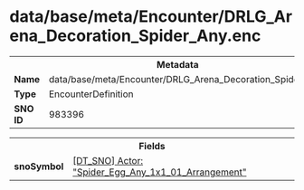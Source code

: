 <h1>data/base/meta/Encounter/DRLG_Arena_Decoration_Spider_Any.enc</h1><table><tr><th colspan="100%">Metadata</th></tr><tr><td><b>Name</b></td><td>data/base/meta/Encounter/DRLG_Arena_Decoration_Spider_Any.enc</td></tr><tr><td><b>Type</b></td><td>EncounterDefinition</td></tr><tr><td><b>SNO ID</b></td><td>983396</td></tr></table>

<table><tr><th colspan="100%">Fields</th></tr><tr><td><b>snoSymbol</b></td><td><a href="..\Actor\Spider_Egg_Any_1x1_01_Arrangement.acr.md">[DT_SNO] Actor: "Spider_Egg_Any_1x1_01_Arrangement"</a></td></tr></table>

